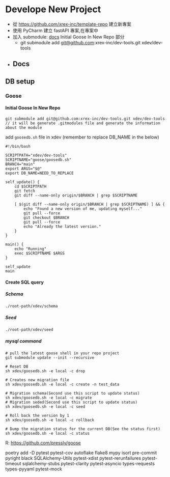 # Develope New Project

- 從 https://github.com/xrex-inc/template-repo 建立新專案
- 使用 PyCharm 建立 fastAPI 專案,在專案中
- 加入 submodule: [docs](https://www.notion.so/xrexuiux/Goose-92eb0e2aa4c6495e946a339ce1bad6f5) Initial Goose In New Repo 部分
  - git submodule add git@github.com:xrex-inc/dev-tools.git xdev/dev-tools
- Docs
  - 
## DB setup

### Goose

#### Initial Goose In New Repo
```
git submodule add git@github.com:xrex-inc/dev-tools.git xdev/dev-tools
// it will be generate .gitmodules file and generate the information about the module
```

add `goosedb.sh` file in xdev (remember to replace DB_NAME in the below)
```
#!/bin/bash

SCRIPTPATH="xdev/dev-tools"
SCRIPTNAME="goose/goosedb.sh"
BRANCH="main"
export ARGS="$@"
export DB_NAME=NEED_TO_REPLACE

self_update() {
    cd $SCRIPTPATH
    git fetch
    git diff --name-only origin/$BRANCH | grep $SCRIPTNAME

    [ $(git diff --name-only origin/$BRANCH | grep $SCRIPTNAME) ] && {
        echo "Found a new version of me, updating myself..."
        git pull --force
        git checkout $BRANCH
        git pull --force
        echo "Already the latest version."
    }
}

main() {
    echo "Running"
    exec $SCRIPTNAME $ARGS
}

self_update
main
```

#### Create SQL query
##### Schema

`./root-path/xdev/schema`

##### Seed

`./root-path/xdev/seed`

##### mysql command
```shell
# pull the latest goose shell in your repo project
git submodule update --init --recursive

# Reset DB
sh xdev/goosedb.sh -e local -c drop

# Creates new migration file
sh xdev/goosedb.sh -e local -c create -n test_data

# Migration schema(Second use this script to update status)
sh xdev/goosedb.sh -e local -c migrate
# Migration seded(Second use this script to update status)
sh xdev/goosedb.sh -e local -c seed

# Roll back the version by 1
sh xdev/goosedb.sh -e local -c rollback

# Dump the migration status for the current DB(See the status first)
sh xdev/goosedb.sh -e local -c status
```

R:
https://github.com/pressly/goose

poetry add -D pytest pytest-cov autoflake flake8 mypy isort pre-commit pyright black SQLAlchemy-Utils pytest-xdist pytest-rerunfailures pytest-timeout sqlalchemy-stubs pytest-clarity pytest-asyncio types-requests types-pyyaml pytest-mock